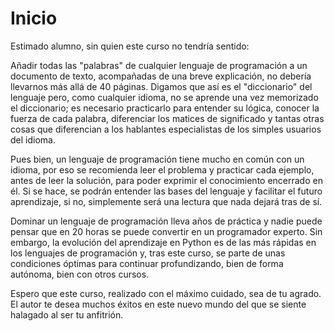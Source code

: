 
# Inicio

Estimado alumno, sin quien este curso no tendría sentido:

Añadir todas las "palabras" de cualquier lenguaje de programación a un documento de texto, acompañadas de una breve explicación, no debería llevarnos más allá de 40 páginas. Digamos que así es el "diccionario" del lenguaje pero, como cualquier idioma, no se aprende una vez memorizado el diccionario; es necesario practicarlo para entender su lógica, conocer la fuerza de cada palabra, diferenciar los matices de significado y tantas otras cosas que diferencian a los hablantes especialistas de los simples usuarios del idioma.



Pues bien, un lenguaje de programación tiene mucho en común con un idioma, por eso se recomienda leer el problema y practicar cada ejemplo, antes de leer la solución, para poder exprimir el conocimiento encerrado en él. Si se hace, se podrán entender las bases del lenguaje y facilitar el futuro aprendizaje, si no, simplemente será una lectura que nada dejará tras de sí. 



Dominar un lenguaje de programación lleva años de práctica y nadie puede pensar que en 20 horas se puede convertir en un programador experto. Sin embargo, la evolución del aprendizaje en Python es de las más rápidas en los lenguajes de programación y, tras este curso, se parte de unas condiciones óptimas para continuar profundizando, bien de forma autónoma, bien con otros cursos.



Espero que este curso, realizado con el máximo cuidado, sea de tu agrado. El autor te desea muchos éxitos en este nuevo mundo del que se siente halagado al ser tu anfitrión. 

 



